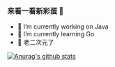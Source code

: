 ### 来看一看新彩蛋 👋



- 🔭 I’m currently working on Java
- 🌱 I’m currently learning Go
- 🤔 老二次元了

[![Anurag's github stats](https://github-readme-stats.vercel.app/api?username=lcl1992421)](https://github.com/anuraghazra/github-readme-stats)
